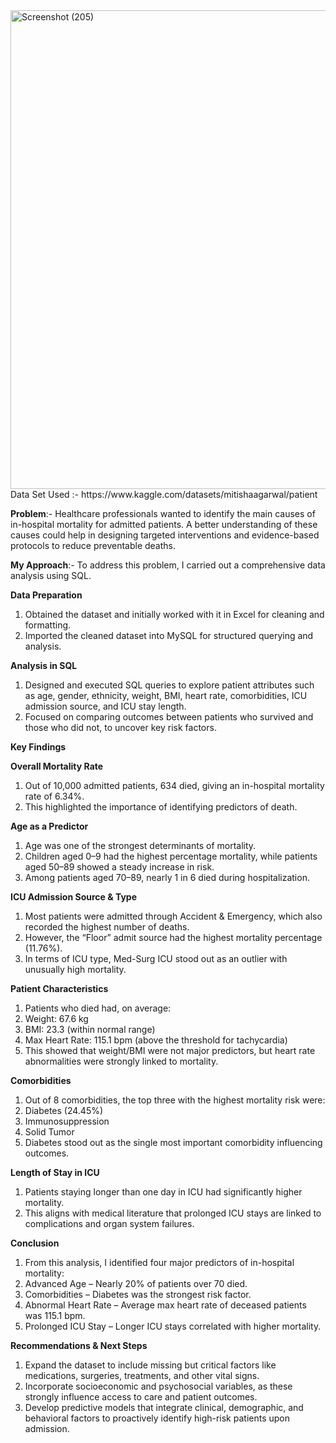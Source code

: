 <img width="1365" height="766" alt="Screenshot (205)" src="https://github.com/user-attachments/assets/506dd98b-f7b0-4847-b7c0-74b6114aedab" />
Data Set Used :- https://www.kaggle.com/datasets/mitishaagarwal/patient

**Problem**:-
Healthcare professionals wanted to identify the main causes of in-hospital mortality for admitted patients. A better understanding of these causes could help in designing targeted interventions and evidence-based protocols to reduce preventable deaths.

**My Approach**:-
To address this problem, I carried out a comprehensive data analysis using SQL.

**Data Preparation**
1. Obtained the dataset and initially worked with it in Excel for cleaning and formatting.
2. Imported the cleaned dataset into MySQL for structured querying and analysis.

**Analysis in SQL**
1. Designed and executed SQL queries to explore patient attributes such as age, gender, ethnicity, weight, BMI, heart rate, comorbidities, ICU admission source, and ICU stay length.
2. Focused on comparing outcomes between patients who survived and those who did not, to uncover key risk factors.

**Key Findings**

**Overall Mortality Rate**

1. Out of 10,000 admitted patients, 634 died, giving an in-hospital mortality rate of 6.34%.
2. This highlighted the importance of identifying predictors of death.

**Age as a Predictor**

1. Age was one of the strongest determinants of mortality.
2. Children aged 0–9 had the highest percentage mortality, while patients aged 50–89 showed a steady increase in risk.
3. Among patients aged 70–89, nearly 1 in 6 died during hospitalization.

**ICU Admission Source & Type**

1. Most patients were admitted through Accident & Emergency, which also recorded the highest number of deaths.
2. However, the “Floor” admit source had the highest mortality percentage (11.76%).
3. In terms of ICU type, Med-Surg ICU stood out as an outlier with unusually high mortality.

**Patient Characteristics**

1. Patients who died had, on average:
2. Weight: 67.6 kg
3. BMI: 23.3 (within normal range)
4. Max Heart Rate: 115.1 bpm (above the threshold for tachycardia)
5. This showed that weight/BMI were not major predictors, but heart rate abnormalities were strongly linked to mortality.

**Comorbidities**

1. Out of 8 comorbidities, the top three with the highest mortality risk were:
2. Diabetes (24.45%)
3. Immunosuppression
4. Solid Tumor
5. Diabetes stood out as the single most important comorbidity influencing outcomes.

**Length of Stay in ICU**
1. Patients staying longer than one day in ICU had significantly higher mortality.
2. This aligns with medical literature that prolonged ICU stays are linked to complications and organ system failures.

**Conclusion**

1. From this analysis, I identified four major predictors of in-hospital mortality:
2. Advanced Age – Nearly 20% of patients over 70 died.
3. Comorbidities – Diabetes was the strongest risk factor.
4. Abnormal Heart Rate – Average max heart rate of deceased patients was 115.1 bpm.
5. Prolonged ICU Stay – Longer ICU stays correlated with higher mortality.

**Recommendations & Next Steps**

1. Expand the dataset to include missing but critical factors like medications, surgeries, treatments, and other vital signs.
2. Incorporate socioeconomic and psychosocial variables, as these strongly influence access to care and patient outcomes.
3. Develop predictive models that integrate clinical, demographic, and behavioral factors to proactively identify high-risk patients upon admission.
